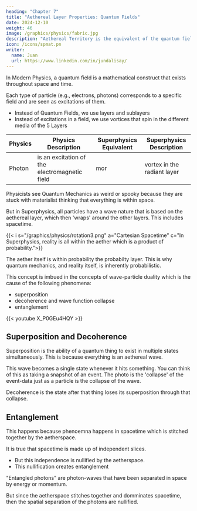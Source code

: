 ```yaml
---
heading: "Chapter 7"
title: "Aethereal Layer Properties: Quantum Fields"
date: 2024-12-10
weight: 46
image: /graphics/physics/fabric.jpg
description: "Aethereal Territory is the equivalent of the quantum fields in Modern Physics"
icon: /icons/spmat.pn
writer:
  name: Juan
  url: https://www.linkedin.com/in/jundalisay/
---
```



In Modern Physics, a quantum field is a mathematical construct that exists throughout space and time.

Each type of particle (e.g., electrons, photons) corresponds to a specific field and are seen as excitations of them.

- Instead of Quantum Fields, we use layers and sublayers
- Instead of excitations in a field, we use vortices that spin in the different media of the 5 Layers


Physics | Physics Description | Superphysics Equivalent | Superphysics Description
--- | --- | --- | ---
Photon | is an excitation of the electromagnetic field | mor | vortex in the radiant layer 


Physicists see Quantum Mechanics as weird or spooky because they are stuck with materialist thinking that everything is within space. 


But in Superphysics, all particles have a wave nature that is based on the aethereal layer, which then 'wraps' around the other layers. This includes spacetime.

{{< i s="/graphics/physics/rotation3.png" a="Cartesian Spacetime" c="In Superphysics, reality is all within the aether which is a product of probability.">}}


The aether itself is within probability the probabilty layer. This is why quantum mechanics, and reality itself, is inherently probabilistic. 

This concept is imbued in the concepts of wave-particle duality which is the cause of the following phenomena:
- superposition
- decoherence and wave function collapse
- entanglement


<!-- Aethereal Territories therefore allow for superposition, entanglement, wave-function collapse as wave-particle duality. -->


{{< youtube X_P0GEu4HQY >}}




## Superposition and Decoherence

Superposition is the ability of a quantum thing to exist in multiple states simultaneously. This is because everything is an aethereal wave.

This wave becomes a single state whenever it hits something. You can think of this as taking a snapshot of an event. The photo is the 'collapse' of the event-data just as a particle is the collapse of the wave.

Decoherence is the state after that thing loses its superposition through that collapse.


## Entanglement

This happens because phenoemna happens in spacetime which is stitched together by the aetherspace. 

It is true that spacetime is made up of independent slices.
- But this independence is nullified by the aetherspace.
- This nullification creates entanglement

"Entangled photons" are photon-waves that have been separated in space by energy or momentum. 

But since the aetherspace stitches together and domminates spacetime, then the spatial separation of the photons are nullified.

<!-- These happen through the coordination of the 3 sublayers of the spatial layer:

1. Spacetime
2. Aetherspace
3. Timespace


### Space-Time 

Space-Time is similar to the spacetime of Einstein's Theory of Relativity in the sense that it is made up of more than 3 dimensions. 

Both Physics and Superphysics have a 4-dimensional spacetime with past, present, and future. 

However, the Space-Time of Superphysics has additional dimensions:
- 5th Dimension as alternate realities
- 6th Dimension as parallel other universes
- 7th Dimension as the totality of existence

All these Dimensions are made up of **2-dimensional slices** separated by Planck length.

i s="/graphics/physics/aetherspaceall.jpg" a="Aetherspace" c="Spacetime slices exist in the aetherspace. This leads to alternate realities and other universes"


### Aetherspace

These spacetime slices exist as a wave in a probabilistic space called the aetherspace. This makes them coherent and is why our reality progresses sequentially smoothly instead of being choppy or laggy.  

It is the aetherspace that limits both spacetime and light to a certain speed.



### Timespace

Timespace is the 2-dimensional line that is emitted from every identity in spacetime. This creates the "arrow" of time.

We can say that timespace is the 'glue' that stitches spacetime together to create a 4D continuum.

{{< i s="/graphics/physics/spacetimes.jpg" a="3 models of Space and Time" c="The probabilistic aetherspace is where the entire spacetime is seen as a wave. Timespace stitches the spacetimes together." >}}

Interactions between quantum things cause these slices to be decoherent. This makes their wave function collapse according to the timespaces that interact in that aetherspace, putting them in a single state to be processed by Classical Mechanics, among others. 
 -->



<!-- ### Cartesian Relativity and Teleportation of Masses

Since Cartesian Relativity is based on state-change and is not limited by the speed of light, it can predict how this wave function can collapse. 

This is essential in the teleportation of masses across vast distances of spacetime, and is already done by UFOs.

So Cartesian-Spinozan Physics gives us a chance to catch up with advanced species. This proves that humans are not a hopelessly laggard or inherently dumb species.  -->



<!-- Interactions:
Particles interact through the exchange of other particles, which are also excitations of quantum fields. For instance, electromagnetic interactions occur via the exchange of virtual photons. -->


